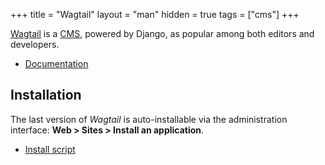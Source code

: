 +++
title = "Wagtail"
layout = "man"
hidden = true
tags = ["cms"]
+++

[Wagtail](https://wagtail.io/) is a [CMS](https://en.wikipedia.org/wiki/Content_management_system), powered by Django, as popular among both editors and developers.

- [Documentation](https://docs.wagtail.io/en/stable/)

## Installation

The last version of *Wagtail* is auto-installable via the administration interface: **Web > Sites > Install an application**.

- [Install script](https://admin.alwaysdata.com/site/application/script/174/detail/)

